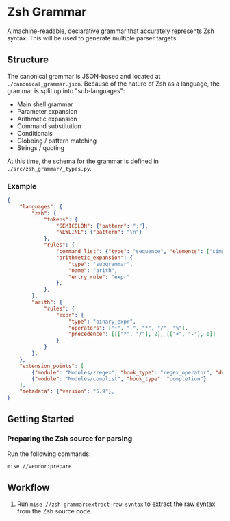 # Zsh Grammar

A machine-readable, declarative grammar that accurately represents Zsh syntax. This will be used to generate multiple parser targets.

## Structure

The canonical grammar is JSON-based and located at `./canonical_grammar.json`. Because of the nature of Zsh as a language, the grammar is split up into "sub-languages":

- Main shell grammar
- Parameter expansion
- Arithmetic expansion
- Command substitution
- Conditionals
- Globbing / pattern matching
- Strings / quoting

At this time, the schema for the grammar is defined in `./src/zsh_grammar/_types.py`.

### Example

```json
{
    "languages": {
        "zsh": {
            "tokens": {
                "SEMICOLON": {"pattern": ";"},
                "NEWLINE": {"pattern": "\n"}
            },
            "rules": {
                "command_list": {"type": "sequence", "elements": ["simple_command", "pipeline"]},
                "arithmetic_expansion": {
                    "type": "subgrammar",
                    "name": "arith",
                    "entry_rule": "expr"
                },
            },
        },
        "arith": {
            "rules": {
                "expr": {
                    "type": "binary_expr",
                    "operators": ["+", "-", "*", "/", "%"],
                    "precedence": [[["*", "/"], 2], [["+", "-"], 1]]
                }
            }
        },
    },
    "extension_points": [
        {"module": "Modules/zregex", "hook_type": "regex_operator", "description": "Adds additional pattern matching operators"},
        {"module": "Modules/complist", "hook_type": "completion"}
    ],
    "metadata": {"version": "5.9"},
}
```

## Getting Started

### Preparing the Zsh source for parsing

Run the following commands:

```sh
mise //vendor:prepare
```

## Workflow

1. Run `mise //zsh-grammar:extract-raw-syntax` to extract the raw syntax from the Zsh source code.
